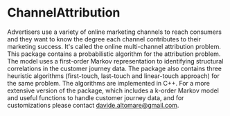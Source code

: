 # ChannelAttribution

Advertisers use a variety of online marketing channels to reach consumers
and they want to know the degree each channel contributes to their marketing success.
It's called the online multi-channel attribution problem. This package contains a probabilistic
algorithm for the attribution problem. The model uses a first-order Markov representation
to identifying structural correlations in the customer journey data. The package also contains
three heuristic algorithms (first-touch, last-touch and linear-touch approach)
for the same problem. The algorithms are implemented in C++. For a more extensive version
of the package, which includes a k-order Markov model and useful functions to handle customer
journey data, and for customizations please contact <davide.altomare@gmail.com>.
